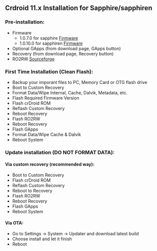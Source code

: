 ## Crdroid 11.x Installation for Sapphire/sapphiren

### Pre-installation:

- Firmware
  - 1.0.7.0 for sapphire [Firmware](https://xmfirmwareupdater.com/archive/firmware/sapphire/)
  - 1.0.10.0 for sapphiren [Firmware](https://xmfirmwareupdater.com/archive/firmware/sapphiren/)
- Optional GApps (from download page, GApps button)
- Recovery (from download page, Recovery button)
- RO2RW [Sourceforge](https://sourceforge.net/projects/multi-function-patch/files/RO2RW/)

### First Time Installation (Clean Flash):

- Backup your imporant files to PC, Memory Card or OTG flash drive
- Boot to Custom Recovery
- Format Data/Wipe Internal, Cache, Dalvik, Metadata, etc.
- Flash Required Firmware Version
- Flash crDroid ROM
- Reflash Custom Recovery
- Reboot Recovery
- Flash RO2RW
- Reboot Recovery
- Flash GApps
- Format Data/Wipe Cache & Dalvik
- Reboot System

### Update installation (DO NOT FORMAT DATA):

#### Via custom recovery (recommended way):

- Boot to Custom Recovery
- Flash crDroid ROM
- Reflash Custom Recovery
- Reboot to Recovery
- Flash RO2RW
- Reboot Recovery
- Flash GApps
- Reboot System

#### Via OTA:

- Go to Settings -> System -> Updater and download latest build
- Choose install and let it finish
- Reboot
